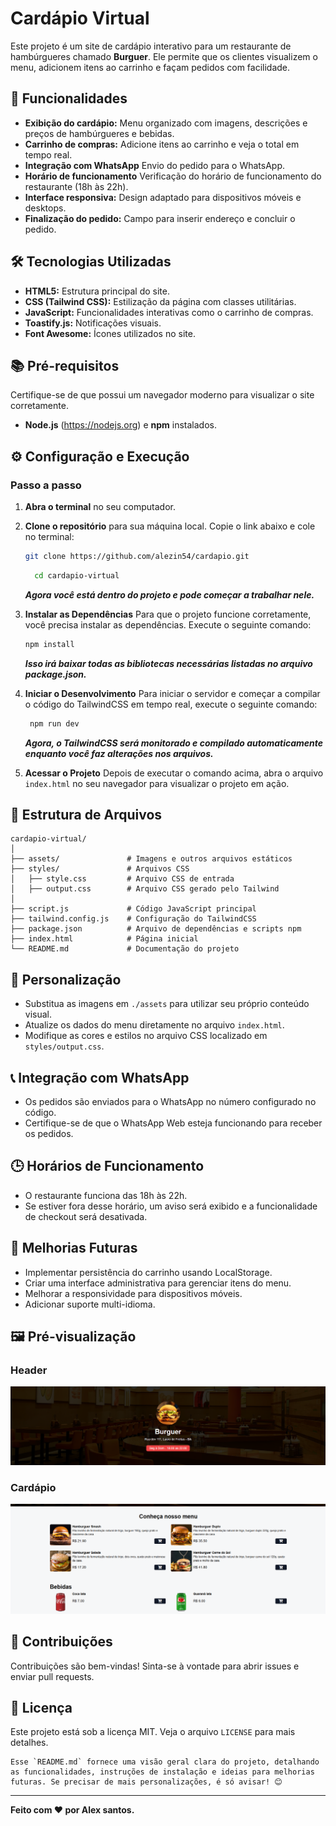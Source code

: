 # Cardápio Virtual

Este projeto é um site de cardápio interativo para um restaurante de hambúrgueres chamado **Burguer**. Ele permite que os clientes visualizem o menu, adicionem itens ao carrinho e façam pedidos com facilidade.

## 🚀 Funcionalidades

- **Exibição do cardápio:** Menu organizado com imagens, descrições e preços de hambúrgueres e bebidas.
- **Carrinho de compras:** Adicione itens ao carrinho e veja o total em tempo real.
- **Integração com WhatsApp** Envio do pedido para o WhatsApp.
- **Horário de funcionamento** Verificação do horário de funcionamento do restaurante (18h às 22h).
- **Interface responsiva:** Design adaptado para dispositivos móveis e desktops.
- **Finalização do pedido:** Campo para inserir endereço e concluir o pedido.

## 🛠️ Tecnologias Utilizadas

- **HTML5:** Estrutura principal do site.
- **CSS (Tailwind CSS):** Estilização da página com classes utilitárias.
- **JavaScript:** Funcionalidades interativas como o carrinho de compras.
- **Toastify.js:** Notificações visuais.
- **Font Awesome:** Ícones utilizados no site.

## 📚 Pré-requisitos

Certifique-se de que possui um navegador moderno para visualizar o site corretamente.

- **Node.js** (https://nodejs.org) e **npm** instalados.

## ⚙️ Configuração e Execução

### Passo a passo

1. **Abra o terminal** no seu computador.


2. **Clone o repositório** para sua máquina local. Copie o link abaixo e cole no terminal:
     ```bash
   git clone https://github.com/alezin54/cardapio.git
     ```
    ```bash
      cd cardapio-virtual
    ```
      ***Agora você está dentro do projeto e pode começar a trabalhar nele.***

  
3. **Instalar as Dependências** Para que o projeto funcione corretamente, você precisa instalar as dependências. Execute o seguinte comando:
     ```bash
     npm install
    ```
      ***Isso irá baixar todas as bibliotecas necessárias listadas no arquivo package.json.***


4. **Iniciar o Desenvolvimento** Para iniciar o servidor e começar a compilar o código do TailwindCSS em tempo real, execute o seguinte comando:
     ```bash
      npm run dev
    ```
      ***Agora, o TailwindCSS será monitorado e compilado automaticamente enquanto você faz alterações nos arquivos.***


5. **Acessar o Projeto** Depois de executar o comando acima, abra o arquivo `index.html` no seu navegador para visualizar o projeto em ação.

## 📂 Estrutura de Arquivos

    cardapio-virtual/
    │
    ├── assets/               # Imagens e outros arquivos estáticos
    ├── styles/               # Arquivos CSS
    │   ├── style.css         # Arquivo CSS de entrada
    │   ├── output.css        # Arquivo CSS gerado pelo Tailwind
    │
    ├── script.js             # Código JavaScript principal
    ├── tailwind.config.js    # Configuração do TailwindCSS
    ├── package.json          # Arquivo de dependências e scripts npm
    ├── index.html            # Página inicial
    └── README.md             # Documentação do projeto

## 🌟 Personalização

- Substitua as imagens em `./assets` para utilizar seu próprio conteúdo visual.
- Atualize os dados do menu diretamente no arquivo `index.html`.
- Modifique as cores e estilos no arquivo CSS localizado em `styles/output.css`.

## 📞 Integração com WhatsApp

  - Os pedidos são enviados para o WhatsApp no número configurado no código.
  - Certifique-se de que o WhatsApp Web esteja funcionando para receber os pedidos.

## 🕒 Horários de Funcionamento

  - O restaurante funciona das 18h às 22h.
  - Se estiver fora desse horário, um aviso será exibido e a funcionalidade de checkout será desativada.


## 🌟 Melhorias Futuras
  - Implementar persistência do carrinho usando LocalStorage.
  - Criar uma interface administrativa para gerenciar itens do menu.
  - Melhorar a responsividade para dispositivos móveis.
  - Adicionar suporte multi-idioma.


## 🖼️ Pré-visualização

### Header
![Header do site](./assets/header.png)

### Cardápio
![Menu do site](./assets/cardapio.png)

## 🤝 Contribuições

Contribuições são bem-vindas! Sinta-se à vontade para abrir issues e enviar pull requests.

## 📝 Licença

Este projeto está sob a licença MIT. Veja o arquivo `LICENSE` para mais detalhes.


    Esse `README.md` fornece uma visão geral clara do projeto, detalhando as funcionalidades, instruções de instalação e ideias para melhorias futuras. Se precisar de mais personalizações, é só avisar! 😊


---

**Feito com ❤️ por Alex santos.**

